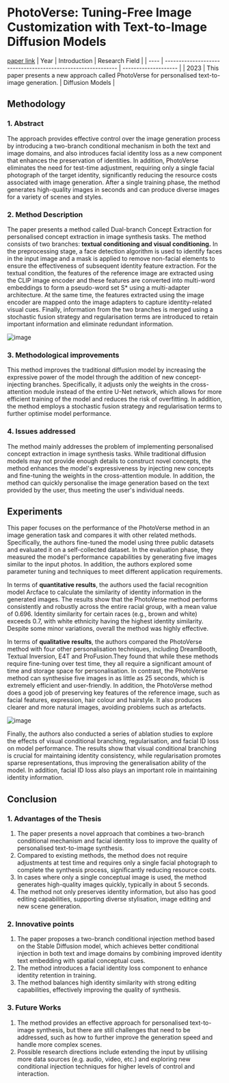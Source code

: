 # PhotoVerse: Tuning-Free Image Customization with Text-to-Image Diffusion Models
[paper link](https://arxiv.org/pdf/2309.05793) 
| Year | Introduction                                                         | Research Field                 |
| ---- | ------------------------------------------------------------ | -------------------- |
| 2023 | This paper presents a new approach called PhotoVerse for personalised text-to-image generation.         | Diffusion Models         |

## Methodology

### 1. Abstract
The approach provides effective control over the image generation process by introducing a two-branch conditional mechanism in both the text and image domains, and also introduces facial identity loss as a new component that enhances the preservation of identities. In addition, PhotoVerse eliminates the need for test-time adjustment, requiring only a single facial photograph of the target identity, significantly reducing the resource costs associated with image generation. After a single training phase, the method generates high-quality images in seconds and can produce diverse images for a variety of scenes and styles.

### 2. Method Description 
The paper presents a method called Dual-branch Concept Extraction for personalised concept extraction in image synthesis tasks. The method consists of two branches: **textual conditioning and visual conditioning.** In the preprocessing stage, a face detection algorithm is used to identify faces in the input image and a mask is applied to remove non-facial elements to ensure the effectiveness of subsequent identity feature extraction. For the textual condition, the features of the reference image are extracted using the CLIP image encoder and these features are converted into multi-word embeddings to form a pseudo-word set S* using a multi-adapter architecture. At the same time, the features extracted using the image encoder are mapped onto the image adapters to capture identity-related visual cues. Finally, information from the two branches is merged using a stochastic fusion strategy and regularisation terms are introduced to retain important information and eliminate redundant information.

![image](https://github.com/user-attachments/assets/cfdbe130-9639-471e-8884-52af1b50ed44)

### 3. Methodological improvements
This method improves the traditional diffusion model by increasing the expressive power of the model through the addition of new concept-injecting branches. Specifically, it adjusts only the weights in the cross-attention module instead of the entire U-Net network, which allows for more efficient training of the model and reduces the risk of overfitting. In addition, the method employs a stochastic fusion strategy and regularisation terms to further optimise model performance.

### 4. Issues addressed 
The method mainly addresses the problem of implementing personalised concept extraction in image synthesis tasks. While traditional diffusion models may not provide enough details to construct novel concepts, the method enhances the model's expressiveness by injecting new concepts and fine-tuning the weights in the cross-attention module. In addition, the method can quickly personalise the image generation based on the text provided by the user, thus meeting the user's individual needs.

## Experiments
This paper focuses on the performance of the PhotoVerse method in an image generation task and compares it with other related methods. Specifically, the authors fine-tuned the model using three public datasets and evaluated it on a self-collected dataset. In the evaluation phase, they measured the model's performance capabilities by generating five images similar to the input photos. In addition, the authors explored some parameter tuning and techniques to meet different application requirements.

In terms of **quantitative results**, the authors used the facial recognition model Arcface to calculate the similarity of identity information in the generated images. The results show that the PhotoVerse method performs consistently and robustly across the entire racial group, with a mean value of 0.696. Identity similarity for certain races (e.g., brown and white) exceeds 0.7, with white ethnicity having the highest identity similarity. Despite some minor variations, overall the method was highly effective.

In terms of **qualitative results**, the authors compared the PhotoVerse method with four other personalisation techniques, including DreamBooth, Textual Inversion, E4T and ProFusion.They found that while these methods require fine-tuning over test time, they all require a significant amount of time and storage space for personalisation. In contrast, the PhotoVerse method can synthesise five images in as little as 25 seconds, which is extremely efficient and user-friendly. In addition, the PhotoVerse method does a good job of preserving key features of the reference image, such as facial features, expression, hair colour and hairstyle. It also produces clearer and more natural images, avoiding problems such as artefacts.

![image](https://github.com/user-attachments/assets/32b51a6a-cba5-4db6-979e-ddf1410699e1)

Finally, the authors also conducted a series of ablation studies to explore the effects of visual conditional branching, regularisation, and facial ID loss on model performance. The results show that visual conditional branching is crucial for maintaining identity consistency, while regularisation promotes sparse representations, thus improving the generalisation ability of the model. In addition, facial ID loss also plays an important role in maintaining identity information. 

## Conclusion

### 1. Advantages of the Thesis
  1. The paper presents a novel approach that combines a two-branch conditional mechanism and facial identity loss to improve the quality of personalised text-to-image synthesis.
  2. Compared to existing methods, the method does not require adjustments at test time and requires only a single facial photograph to complete the synthesis process, significantly reducing resource costs.
  3. In cases where only a single conceptual image is used, the method generates high-quality images quickly, typically in about 5 seconds.
  4. The method not only preserves identity information, but also has good editing capabilities, supporting diverse stylisation, image editing and new scene generation.
  
### 2. Innovative points
  1. The paper proposes a two-branch conditional injection method based on the Stable Diffusion model, which achieves better conditional injection in both text and image domains by combining improved identity text embedding with spatial conceptual cues.
  2. The method introduces a facial identity loss component to enhance identity retention in training.
  3. The method balances high identity similarity with strong editing capabilities, effectively improving the quality of synthesis. 

### 3. Future Works
  1. The method provides an effective approach for personalised text-to-image synthesis, but there are still challenges that need to be addressed, such as how to further improve the generation speed and handle more complex scenes.
  2. Possible research directions include extending the input by utilising more data sources (e.g. audio, video, etc.) and exploring new conditional injection techniques for higher levels of control and interaction.
